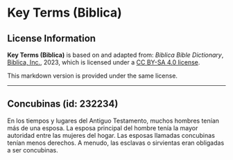 # Key Terms (Biblica)

## License Information

**Key Terms (Biblica)** is based on and adapted from: _Biblica Bible Dictionary_, [Biblica, Inc.](https://www.biblica.com/), 2023, which is licensed under a [CC BY-SA 4.0 license](https://creativecommons.org/licenses/by-sa/4.0/legalcode.en).

This markdown version is provided under the same license.



--------------------------------

## Concubinas (id: 232234)

En los tiempos y lugares del Antiguo Testamento, muchos hombres tenían más de una esposa. La esposa principal del hombre tenía la mayor autoridad entre las mujeres del hogar. Las esposas llamadas concubinas tenían menos derechos. A menudo, las esclavas o sirvientas eran obligadas a ser concubinas.


